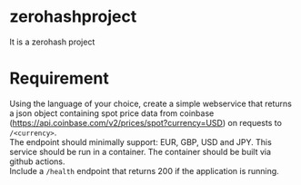 # zerohashproject
It is a zerohash project

# Requirement
Using the language of your choice, create a simple webservice that returns a json object containing spot price data from coinbase (https://api.coinbase.com/v2/prices/spot?currency=USD) on requests to `/<currency>`.   
The endpoint should minimally support: EUR, GBP, USD and JPY. This service should be run in a container. The container should be built via github actions.   
Include a `/health` endpoint that returns 200 if the application is running.   
